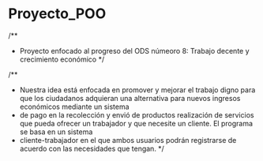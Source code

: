 # Proyecto_POO
/**
* Proyecto enfocado al progreso del ODS númeoro 8: Trabajo decente y crecimiento económico
*/

/**
* Nuestra idea está enfocada en promover y mejorar el trabajo digno para que los ciudadanos adquieran una alternativa para nuevos ingresos económicos mediante un sistema
* de pago en la recolección y envió de productos realización de servicios que pueda ofrecer un trabajador y que necesite un cliente. El programa se basa en un sistema
* cliente-trabajador en el que ambos usuarios podrán registrarse de acuerdo con las necesidades que tengan.
*/
